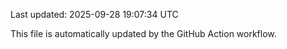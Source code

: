 Last updated: 2025-09-28 19:07:34 UTC

This file is automatically updated by the GitHub Action workflow.
